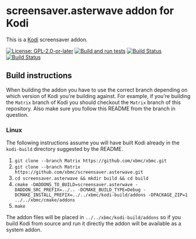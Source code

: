 # screensaver.asterwave addon for Kodi

This is a [Kodi](https://kodi.tv) screensaver addon.

[![License: GPL-2.0-or-later](https://img.shields.io/badge/License-GPL%20v2+-blue.svg)](LICENSE.md)
[![Build and run tests](https://github.com/xbmc/screensaver.asterwave/actions/workflows/build.yml/badge.svg?branch=Matrix)](https://github.com/xbmc/screensaver.asterwave/actions/workflows/build.yml)
[![Build Status](https://dev.azure.com/teamkodi/binary-addons/_apis/build/status/xbmc.screensaver.asterwave?branchName=Matrix)](https://dev.azure.com/teamkodi/binary-addons/_build/latest?definitionId=41&branchName=Matrix)
[![Build Status](https://jenkins.kodi.tv/view/Addons/job/xbmc/job/screensaver.asterwave/job/Matrix/badge/icon)](https://jenkins.kodi.tv/blue/organizations/jenkins/xbmc%2Fscreensaver.asterwave/branches/)
<!--- [![Build Status](https://ci.appveyor.com/api/projects/status/github/xbmc/screensaver.asterwave?branch=Matrix&svg=true)](https://ci.appveyor.com/project/xbmc/screensaver-asterwave?branch=Matrix) -->

## Build instructions

When building the addon you have to use the correct branch depending on which version of Kodi you're building against.
For example, if you're building the `Matrix` branch of Kodi you should checkout the `Matrix` branch of this repository.
Also make sure you follow this README from the branch in question.

### Linux

The following instructions assume you will have built Kodi already in the `kodi-build` directory
suggested by the README.

1. `git clone --branch Matrix https://github.com/xbmc/xbmc.git`
2. `git clone --branch Matrix https://github.com/xbmc/screensaver.asterwave.git`
3. `cd screensaver.asterwave && mkdir build && cd build`
4. `cmake -DADDONS_TO_BUILD=screensaver.asterwave -DADDON_SRC_PREFIX=../.. -DCMAKE_BUILD_TYPE=Debug -DCMAKE_INSTALL_PREFIX=../../xbmc/kodi-build/addons -DPACKAGE_ZIP=1 ../../xbmc/cmake/addons`
5. `make`

The addon files will be placed in `../../xbmc/kodi-build/addons` so if you build Kodi from source and run it directly
the addon will be available as a system addon.
